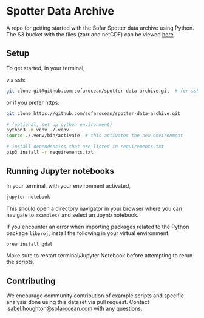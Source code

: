 # Spotter Data Archive
A repo for getting started with the Sofar Spotter data archive using Python. The S3 bucket with the files (zarr and netCDF) can be viewed [here](https://sofar-spotter-archive.s3.amazonaws.com/index.html).

## Setup
To get started, in your terminal,

via ssh:
```bash
git clone git@github.com:sofarocean/spotter-data-archive.git  # for ssh clone
````
or if you prefer https: 
```bash
git clone https://github.com/sofarocean/spotter-data-archive.git
```


```bash
# (optional, set up python environment)
python3 -m venv ./.venv
source ./.venv/bin/activate  # this activates the new environment

# install dependencies that are listed in requirements.txt
pip3 install -r requirements.txt

```

## Running Jupyter notebooks
In your terminal, with your environment activated,
```bash
jupyter notebook
```
This should open a directory navigator in your browser where you can navigate to `examples/` and select an .ipynb notebook.

If you encounter an error when importing packages related to the Python package `libproj`, install the following in your virtual environment. 

```bash
brew install gdal
```

Make sure to restart terminal/Jupyter Notebook before attempting to rerun the scripts. 

## Contributing
We encourage community contribution of example scripts and specific analysis done using this dataset via pull request. Contact isabel.houghton@sofarocean.com with any questions.
